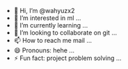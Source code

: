 - 👋 Hi, I’m @wahyuzx2
- 👀 I’m interested in ml ...
- 🌱 I’m currently learning ...
- 💞️ I’m looking to collaborate on git ...
- 📫 How to reach me mail ...
- 😄 Pronouns: hehe ...
- ⚡ Fun fact: project problem solving ...

<!---
wahyuzx2/wahyuzx2 is a ✨ special ✨ repository because its `README.md` (this file) appears on your GitHub profile.
You can click the Preview link to take a look at your changes.
--->
